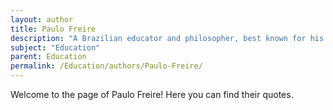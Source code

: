 ```yaml
---
layout: author
title: Paulo Freire
description: "A Brazilian educator and philosopher, best known for his critical pedagogy approach and his book 'Pedagogy of the Oppressed' which promotes dialogue and reflection in education."
subject: "Education"
parent: Education
permalink: /Education/authors/Paulo-Freire/
---
```


Welcome to the page of Paulo Freire! Here you can find their quotes.
